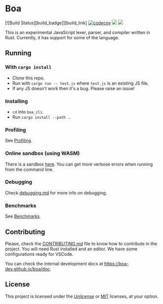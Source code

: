 # Boa

[![Build Status][build_badge]][build_link]
[![codecov](https://codecov.io/gh/samziz/boa/branch/master/graph/badge.svg)](https://codecov.io/gh/boa-dev/boa)
[![](http://meritbadge.herokuapp.com/boa)](https://crates.io/crates/boa)
[![](https://docs.rs/Boa/badge.svg)](https://docs.rs/Boa/)

This is an experimental JavaScript lexer, parser, and compiler written in Rust.
Currently, it has support for some of the language.

## Running

### With `cargo install`

- Clone this repo.
- Run with `cargo run -- test.js` where `test.js` is an existing JS file.
- If any JS doesn't work then it's a bug. Please raise an issue!

### Installing

- `cd` into `boa_cli`.
- Run `cargo install --path .`.

### Profiling

See [Profiling](./docs/profiling.md).

### Online sandbox (using WASM)

There is a sandbox [here](https://boa-dev.github.io/boa/). You can get more verbose errors when running from the command line.

### Debugging

Check [debugging.md](./docs/debugging.md) for more info on debugging.

### Benchmarks

See [Benchmarks](https://boa-dev.github.io/boa/dev/bench/).

## Contributing

Please, check the [CONTRIBUTING.md](CONTRIBUTING.md) file to know how to
contribute in the project. You will need Rust installed and an editor. We have
some configurations ready for VSCode.

You can check the internal development docs at <https://boa-dev.github.io/boa/doc>.

## License

This project is licensed under the [Unlicense](./LICENSE-UNLICENSE) or [MIT](./LICENSE-MIT) licenses, at your option.
